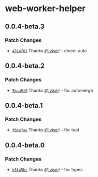# web-worker-helper

## 0.0.4-beta.3

### Patch Changes

- [`4314f01`](https://github.com/lvisei/web-worker-helper/commit/4314f012b68a94082f270fee9df4b18c9007140f) Thanks [@lvisei](https://github.com/lvisei)! - chore: auto

## 0.0.4-beta.2

### Patch Changes

- [`5baa5f0`](https://github.com/lvisei/web-worker-helper/commit/5baa5f0e373a04057022b315d70c38e02fd9348b) Thanks [@lvisei](https://github.com/lvisei)! - fix: automerge

## 0.0.4-beta.1

### Patch Changes

- [`f6eefae`](https://github.com/lvisei/web-worker-helper/commit/f6eefaec7e4e85a18ccabaa628f48446f409e72c) Thanks [@lvisei](https://github.com/lvisei)! - fix: tool

## 0.0.4-beta.0

### Patch Changes

- [`b3f45bc`](https://github.com/lvisei/web-worker-helper/commit/b3f45bcbfec186c2c1db6b84afb38f2f6bea45d3) Thanks [@lvisei](https://github.com/lvisei)! - fix: types
